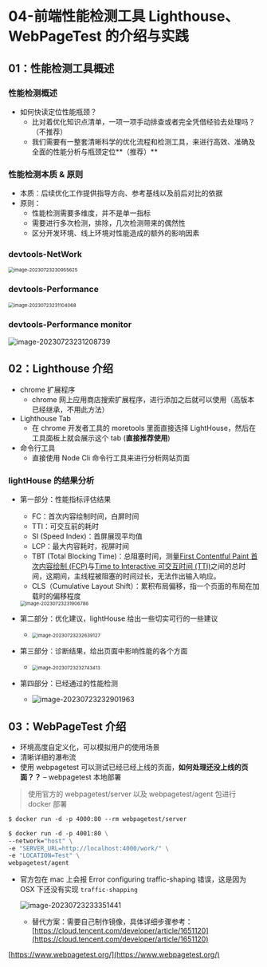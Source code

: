 # 04-前端性能检测工具 Lighthouse、WebPageTest 的介绍与实践

## 01：性能检测工具概述

### 性能检测概述

- 如何快读定位性能瓶颈？
  - 比对着优化知识点清单，一项一项手动排查或者完全凭借经验去处理吗？（不推荐）
  - 我们需要有一整套清晰科学的优化流程和检测工具，来进行高效、准确及全面的性能分析与瓶颈定位**（推荐）**

### 性能检测本质 & 原则

- 本质：后续优化工作提供指导方向、参考基线以及前后对比的依据
- 原则：
  - 性能检测需要多维度，并不是单一指标
  - 需要进行多次检测，排除，几次检测带来的偶然性
  - 区分开发环境、线上环境对性能造成的额外的影响因素

### devtools-NetWork

<img src="./assets/image-20230723230955625.png" alt="image-20230723230955625" style="zoom:67%;" />

### devtools-Performance

<img src="./assets/image-20230723231104068.png" alt="image-20230723231104068" style="zoom:67%;" />

### devtools-Performance monitor

![image-20230723231208739](./assets/image-20230723231208739.png)

## 02：Lighthouse 介绍

- chrome 扩展程序
  - chrome 网上应用商店搜索扩展程序，进行添加之后就可以使用（高版本已经继承，不用此方法）
- Lighthouse Tab
  - 在 chrome 开发者工具的 moretools 里面直接选择 LightHouse，然后在工具面板上就会展示这个 tab (**直接推荐使用**)
- 命令行工具
  - 直接使用 Node Cli 命令行工具来进行分析网站页面

### lightHouse 的结果分析

- 第一部分：性能指标评估结果

  - FC：首次内容绘制时间，白屏时间
  - TTI：可交互前的耗时
  - SI (Speed Index)：首屏展现平均值
  - LCP：最大内容耗时，视屏时间
  - TBT (Total Blocking Time)：总阻塞时间，测量[First Contentful Paint 首次内容绘制 (FCP)](https://web.dev/fcp/)与[Time to Interactive 可交互时间 (TTI)](https://web.dev/tti/)之间的总时间，这期间，主线程被阻塞的时间过长，无法作出输入响应。
  - CLS（Cumulative Layout Shift）：累积布局偏移，指一个页面的布局在加载时的偏移程度

  <img src="./assets/image-20230723231906786.png" alt="image-20230723231906786" style="zoom:67%;" />

- 第二部分：优化建议，lightHouse 给出一些切实可行的一些建议

  - <img src="./assets/image-20230723232639127.png" alt="image-20230723232639127" style="zoom:67%;" />

- 第三部分：诊断结果，给出页面中影响性能的各个方面

  - <img src="./assets/image-20230723232743413.png" alt="image-20230723232743413" style="zoom:67%;" />

- 第四部分：已经通过的性能检测

  * ![image-20230723232901963](./assets/image-20230723232901963.png)

  

## 03：WebPageTest 介绍

* 环境高度自定义化，可以模拟用户的使用场景
* 清晰详细的瀑布流
* 使用 webpagetest 可以测试已经已经上线的页面，**如何处理还没上线的页面？？** – webpagetest 本地部署

> 使用官方的 webpagetest/server 以及 webpagetest/agent 包进行 docker 部署

```dockerfile
$ docker run -d -p 4000:80 --rm webpagetest/server

$ docker run -d -p 4001:80 \
--network="host" \
-e "SERVER_URL=http://localhost:4000/work/" \
-e "LOCATION=Test" \
webpagetest/agent
```

* 官方包在 mac 上会报 Error configuring traffic-shaping 错误，这是因为 OSX 下还没有实现 `traffic-shapping`

  ![image-20230723233351441](./assets/image-20230723233351441.png)

  * 替代方案：需要自己制作镜像，具体详细步骤参考：[https://cloud.tencent.com/developer/article/1651120](https://cloud.tencent.com/developer/article/1651120)

[https://www.webpagetest.org/](https://www.webpagetest.org/)
